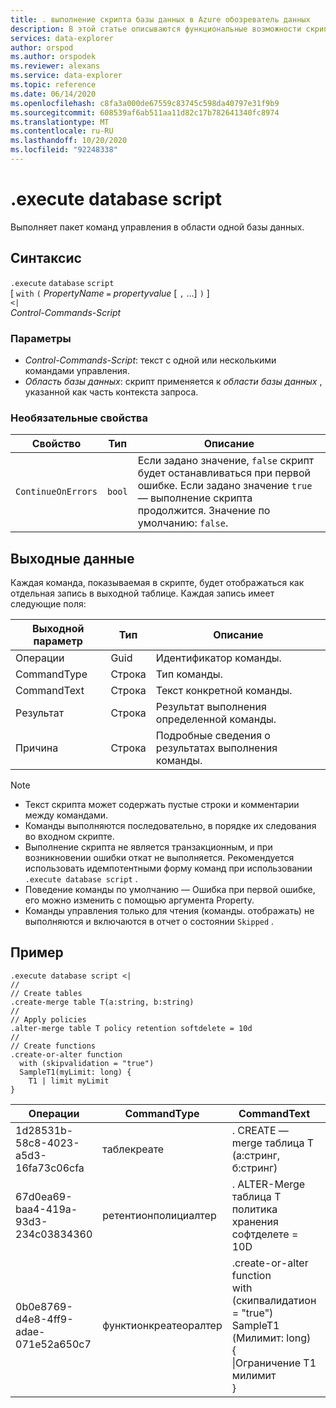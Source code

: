 ```yaml
---
title: . выполнение скрипта базы данных в Azure обозреватель данных
description: В этой статье описываются функциональные возможности скрипта выполнения базы данных в Azure обозреватель данных.
services: data-explorer
author: orspod
ms.author: orspodek
ms.reviewer: alexans
ms.service: data-explorer
ms.topic: reference
ms.date: 06/14/2020
ms.openlocfilehash: c8fa3a000de67559c83745c598da40797e31f9b9
ms.sourcegitcommit: 608539af6ab511aa11d82c17b782641340fc8974
ms.translationtype: MT
ms.contentlocale: ru-RU
ms.lasthandoff: 10/20/2020
ms.locfileid: "92248338"
---
```

# <a name="execute-database-script"></a>.execute database script

Выполняет пакет команд управления в области одной базы данных.

## <a name="syntax"></a>Синтаксис

`.execute` `database` `script`  
[ `with` `(` *PropertyName* `=` *propertyvalue* [ `,` ...] `)` ]   
`<|`  
 *Control-Commands-Script*

### <a name="parameters"></a>Параметры

* *Control-Commands-Script*: текст с одной или несколькими командами управления.
* *Область базы данных*: скрипт применяется к *области базы данных* , указанной как часть контекста запроса.

### <a name="optional-properties"></a>Необязательные свойства

| Свойство            | Тип            | Описание                          |
|---------------------|-----------------|---------------------------------------------------------------------------------------------------|
| `ContinueOnErrors`            | `bool`        | Если задано значение, `false` скрипт будет останавливаться при первой ошибке. Если задано значение `true` — выполнение скрипта продолжится. Значение по умолчанию: `false`. |

## <a name="output"></a>Выходные данные

Каждая команда, показываемая в скрипте, будет отображаться как отдельная запись в выходной таблице. Каждая запись имеет следующие поля:

|Выходной параметр |Тип |Описание
|---|---|--- 
|Операции  |Guid |Идентификатор команды.
|CommandType  |Строка |Тип команды.
|CommandText  |Строка |Текст конкретной команды.
|Результат|Строка|Результат выполнения определенной команды.
|Причина|Строка|Подробные сведения о результатах выполнения команды.

>[!NOTE]
>* Текст скрипта может содержать пустые строки и комментарии между командами.
>* Команды выполняются последовательно, в порядке их следования во входном скрипте.
>* Выполнение скрипта не является транзакционным, и при возникновении ошибки откат не выполняется. Рекомендуется использовать идемпотентными форму команд при использовании `.execute database script` .
>* Поведение команды по умолчанию — Ошибка при первой ошибке, его можно изменить с помощью аргумента Property.
>* Команды управления только для чтения (команды. отображать) не выполняются и включаются в отчет о состоянии `Skipped` .

## <a name="example"></a>Пример

```kusto
.execute database script <|
//
// Create tables
.create-merge table T(a:string, b:string)
//
// Apply policies
.alter-merge table T policy retention softdelete = 10d 
//
// Create functions
.create-or-alter function
  with (skipvalidation = "true") 
  SampleT1(myLimit: long) { 
    T1 | limit myLimit
}
```

|Операции|CommandType|CommandText|Результат|Причина|
|---|---|---|---|---|
|1d28531b-58c8-4023-a5d3-16fa73c06cfa|таблекреате|. CREATE — merge таблица T (а:стринг, б:стринг)|Завершено||
|67d0ea69-baa4-419a-93d3-234c03834360|ретентионполициалтер|. ALTER-Merge таблица T политика хранения софтделете = 10D|Завершено||
|0b0e8769-d4e8-4ff9-adae-071e52a650c7|функтионкреатеоралтер|.create-or-alter function<br>with (скипвалидатион = "true")<br>SampleT1 (Милимит: long) {<br>\|Ограничение T1 милимит<br>}|Завершено||
